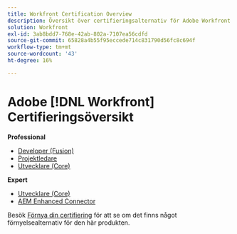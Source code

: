 ```yaml
---
title: Workfront Certification Overview
description: Översikt över certifieringsalternativ för Adobe Workfront
solution: Workfront
exl-id: 3ab8bdd7-768e-42ab-802a-7107ea56cdfd
source-git-commit: 65828a4b55f95eccede714c831790d56fc8c694f
workflow-type: tm+mt
source-wordcount: '43'
ht-degree: 16%

---
```


# Adobe [!DNL Workfront] Certifieringsöversikt

**Professional**

* [Developer (Fusion)](/help/certifications/aw/aw-fusion-p-developer.md) <!--AD0-E902-->
* [Projektledare](/help/certifications/aw/aw-p-project-manager.md) <!--AD0-E903-->
* [Utvecklare (Core)](/help/certifications/aw/aw-core-p-developer.md) <!--AD0-E905-->

**Expert**

* [Utvecklare (Core)](/help/certifications/aw/aw-core-e-developer-23-08.md) <!--AD0-E907-->
* [AEM Enhanced Connector](/help/certifications/aw/aw-aem-e-connector.md) <!--AD0-E906-->

Besök [Förnya din certifiering](/help/certifications/renew.md) för att se om det finns något förnyelsealternativ för den här produkten.

